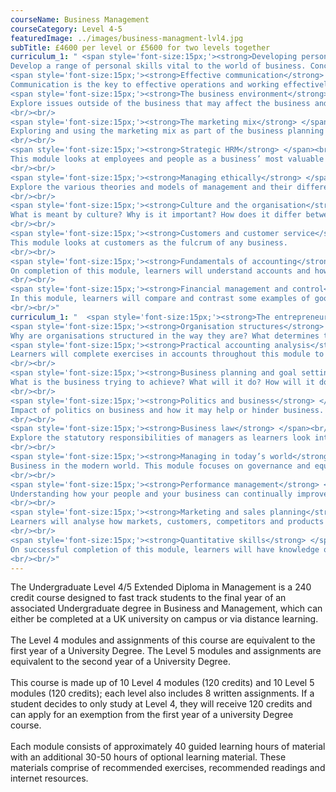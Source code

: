 ```yaml
---
courseName: Business Management
courseCategory: Level 4-5
featuredImage: ../images/business-managment-lvl4.jpg
subTitle: £4600 per level or £5600 for two levels together
curriculum_1: " <span style='font-size:15px;'><strong>Developing personal skills</strong></span> <br/><br/>
Develop a range of personal skills vital to the world of business. Concentrating on communication, leadership and decision making techniques.<br/><br/>
<span style='font-size:15px;'><strong>Effective communication</strong> </span> <br/><br/>
Communication is the key to effective operations and working effectively with others. Throughout this module, learners will grasp a range of communication techniques used for a variety of commercial purposes.<br/><br/>
<span style='font-size:15px;'><strong>The business environment</strong> </span><br/><br/>
Explore issues outside of the business that may affect the business and its operations. Looking into economics, international dimensions, nature and competition.
<br/><br/>
<span style='font-size:15px;'><strong>The marketing mix</strong> </span><br/><br/>
Exploring and using the marketing mix as part of the business planning process.
<br/><br/>
<span style='font-size:15px;'><strong>Strategic HRM</strong> </span><br/><br/>
This module looks at employees and people as a business’ most valuable asset. Recruit the best, reward the best and retain the best.
<br/><br/>
<span style='font-size:15px;'><strong>Managing ethically</strong> </span><br/><br/>
Explore the various theories and models of management and their different contexts.
<br/><br/>
<span style='font-size:15px;'><strong>Culture and the organisation</strong> </span><br/><br/>
What is meant by culture? Why is it important? How does it differ between organisations?
<br/><br/>
<span style='font-size:15px;'><strong>Customers and customer service</strong> </span><br/><br/>
This module looks at customers as the fulcrum of any business.
<br/><br/>
<span style='font-size:15px;'><strong>Fundamentals of accounting</strong> </span><br/><br/>
On completion of this module, learners will understand accounts and how they can be used to give insight into the health of the organisation.
<br/><br/>
<span style='font-size:15px;'><strong>Financial management and control</strong> </span><br/><br/>
In this module, learners will compare and contrast some examples of good and bad financial decision making and the impact on the business.
<br/><br/>"
curriculum_1: "  <span style='font-size:15px;'><strong>The entrepreneurial manager</strong></span> <br/><br/> What is an entrepreneur? Examine the skills and qualities of entrepreneurship.<br/><br/>
<span style='font-size:15px;'><strong>Organisation structures</strong> </span> <br/><br/>
Why are organisations structured in the way they are? What determines the optimum structure and how does it differ between organisations? In this module, learners will look at the numerous models and theories that make up organisational structure.<br/><br/>
<span style='font-size:15px;'><strong>Practical accounting analysis</strong> </span><br/><br/>
Learners will complete exercises in accounts throughout this module to understand what they are telling us and the actions that analysis can precipitate.
<br/><br/>
<span style='font-size:15px;'><strong>Business planning and goal setting</strong> </span><br/><br/>
What is the business trying to achieve? What will it do? How will it do it? This module focuses on the creation of clear goals and clear plans to achieve a clear objective.
<br/><br/>
<span style='font-size:15px;'><strong>Politics and business</strong> </span><br/><br/>
Impact of politics on business and how it may help or hinder business. This module will educate learners on economic impact, exports and government support.
<br/><br/>
<span style='font-size:15px;'><strong>Business law</strong> </span><br/><br/>
Explore the statutory responsibilities of managers as learners look into the legalities of business and business executives.
<br/><br/>
<span style='font-size:15px;'><strong>Managing in today’s world</strong> </span><br/><br/>
Business in the modern world. This module focuses on governance and equality as a means to do right in business.
<br/><br/>
<span style='font-size:15px;'><strong>Performance management</strong> </span><br/><br/>
Understanding how your people and your business can continually improve together, learners will review reward structures, CPD, training and development to ensure high performance in business.
<br/><br/>
<span style='font-size:15px;'><strong>Marketing and sales planning</strong> </span><br/><br/>
Learners will analyse how markets, customers, competitors and products can come together in a cohesive plan.
<br/><br/>
<span style='font-size:15px;'><strong>Quantitative skills</strong> </span><br/><br/>
On successful completion of this module, learners will have knowledge of numeric exercises and will understand their use within the context of the business.
<br/><br/>"
---
```

The Undergraduate Level 4/5 Extended Diploma in Management is a 240 credit course designed to fast track students to the final year of an associated Undergraduate degree in Business and Management, which can either be completed at a UK university on campus or via distance learning.
<br/><br/>
The Level 4 modules and assignments of this course are equivalent to the first year of a University Degree. The Level 5 modules and assignments are equivalent to the second year of a University Degree.
<br/><br/>
This course is made up of 10 Level 4 modules (120 credits) and 10 Level 5 modules (120 credits); each level also includes 8 written assignments. If a student decides to only study at Level 4, they will receive 120 credits and can apply for an exemption from the first year of a university Degree course.
<br/><br/>
Each module consists of approximately 40 guided learning hours of material with an additional 30-50 hours of optional learning material. These materials comprise of recommended exercises, recommended readings and internet resources.